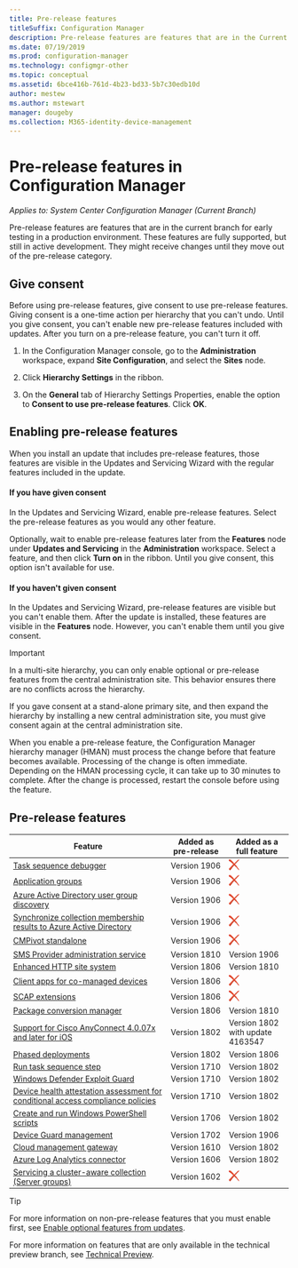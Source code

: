 ```yaml
---
title: Pre-release features
titleSuffix: Configuration Manager
description: Pre-release features are features that are in the Current Branch for early testing in a production environment.
ms.date: 07/19/2019
ms.prod: configuration-manager
ms.technology: configmgr-other
ms.topic: conceptual
ms.assetid: 6bce416b-761d-4b23-bd33-5b7c30edb10d
author: mestew
ms.author: mstewart
manager: dougeby
ms.collection: M365-identity-device-management
---
```


# Pre-release features in Configuration Manager

*Applies to: System Center Configuration Manager (Current Branch)*

Pre-release features are features that are in the current branch for early testing in a production environment. These features are fully supported, but still in active development. They might receive changes until they move out of the pre-release category.



## Give consent  

Before using pre-release features, give consent to use pre-release features. Giving consent is a one-time action per hierarchy that you can't undo. Until you give consent, you can't enable new pre-release features included with updates. After you turn on a pre-release feature, you can't turn it off.

1. In the Configuration Manager console, go to the **Administration** workspace, expand **Site Configuration**, and select the **Sites** node.  

2. Click **Hierarchy Settings** in the ribbon.  

3. On the **General** tab of Hierarchy Settings Properties, enable the option to **Consent to use pre-release features**. Click **OK**.  



## Enabling pre-release features

When you install an update that includes pre-release features, those features are visible in the Updates and Servicing Wizard with the regular features included in the update.

#### If you have given consent
In the Updates and Servicing Wizard, enable pre-release features. Select the pre-release features as you would any other feature.     

Optionally, wait to enable pre-release features later from the **Features** node under **Updates and Servicing** in the **Administration** workspace. Select a feature, and then click **Turn on** in the ribbon. Until you give consent, this option isn't available for use.

#### If you haven't given consent
In the Updates and Servicing Wizard, pre-release features are visible but you can't enable them. After the update is installed, these features are visible in the **Features** node. However, you can't enable them until you give consent.


> [!Important]  
> In a multi-site hierarchy, you can only enable optional or pre-release features from the central administration site. This behavior ensures there are no conflicts across the hierarchy. <!--507197-->  
> 
> If you gave consent at a stand-alone primary site, and then expand the hierarchy by installing a new central administration site, you must give consent again at the central administration site.  

When you enable a pre-release feature, the Configuration Manager hierarchy manager (HMAN) must process the change before that feature becomes available. Processing of the change is often immediate. Depending on the HMAN processing cycle, it can take up to 30 minutes to complete. After the change is processed, restart the console before using the feature.



## <a name="bkmk_table"></a>Pre-release features

<!--Note/tip for target article

> [!Note]  
> In this version of Configuration Manager, <feature name> is a pre-release feature. To enable it, see [Pre-release features](/sccm/core/servers/manage/pre-release-features).  


> [!Tip]  
> This feature was first introduced in version 1702 as a [pre-release feature](/sccm/core/servers/manage/pre-release-features). Beginning with version 1906, it's no longer a pre-release feature.  

-->

<!-- With each current branch release, to help purge this list a bit, remove any entries that were added as a full feature in a version that's no longer supported -->
| Feature          | Added as pre-release | Added as a full feature |  
|------------------|----------------------|-------------------------|
| [Task sequence debugger](/sccm/osd/deploy-use/debug-task-sequence) <!--3612274,C3F37661-69E4-4D53-A39C-5D02F97E0E71--> | Version 1906 | ![Not yet](media/red_x.png) |
| [Application groups](/sccm/apps/deploy-use/create-app-groups) <!--3555907,EE16A1D8-EF1B-4094-845F-AC107E7C621D--> | Version 1906 | ![Not yet](media/red_x.png) |
| [Azure Active Directory user group discovery](/sccm/core/servers/deploy/configure/configure-discovery-methods#bkmk_azuregroupdisco) <!--3611956,023715E7-BFBA-4E9E-A80F-B5B626464ADD-->| Version 1906 | ![Not yet](media/red_x.png) |
| [Synchronize collection membership results to Azure Active Directory](/sccm/core/clients/manage/collections/create-collections#bkmk_aadcollsync) <!--3607475,C2127144-C8DE-49F6-9CB3-D4F5B59F9515-->| Version 1906| ![Not yet](media/red_x.png)|
| [CMPivot standalone](/sccm/core/servers/manage/cmpivot#bkmk_standalone) <!--3555890/4692885,no GUID--> | Version 1906 | ![Not yet](media/red_x.png) |
| [SMS Provider administration service](/sccm/core/plan-design/hierarchy/plan-for-the-sms-provider#bkmk_admin-service) <!--1359052--> | Version 1810 | Version 1906 |
| [Enhanced HTTP site system](/sccm/core/plan-design/hierarchy/enhanced-http) <!--1356889,1358228--> | Version 1806 | Version 1810 |
| [Client apps for co-managed devices](/sccm/comanage/workloads#client-apps) <!--1357892,CC3AE625-BF72-49B1-8AB1-AF0DCF2D6F4C--> | Version 1806 | ![Not yet](media/red_x.png) |
| [SCAP extensions](/sccm/compliance/plan-design/scap/about-scap) <!--3607889--> | Version 1806 | ![Not yet](media/red_x.png) |
| [Package conversion manager](/sccm/apps/pcm/package-conversion-manager) <!--1357861--> | Version 1806 | Version 1810 |
| [Support for Cisco AnyConnect 4.0.07x and later for iOS](/sccm/mdm/deploy-use/create-vpn-profiles) <!--1357393--> | Version 1802 | Version 1802 <br>with update 4163547 |
| [Phased deployments](/sccm/osd/deploy-use/create-phased-deployment-for-task-sequence) <!--1356837--> | Version 1802 | Version 1806 |
| [Run task sequence step](/sccm/osd/understand/task-sequence-steps#child-task-sequence) <!--1261338--> |  Version 1710 | Version 1802 |
| [Windows Defender Exploit Guard](/sccm/protect/deploy-use/create-deploy-exploit-guard-policy) <!--1355468--> | Version 1710 | Version 1802 |
| [Device health attestation assessment for conditional access compliance policies](/sccm/mdm/deploy-use/manage-access-to-o365-services-for-pcs-managed-by-sccm) <!--1235616--> | Version 1710 | Version 1802 |
| [Create and run Windows PowerShell scripts](/sccm/apps/deploy-use/create-deploy-scripts) <!--1236459--> | Version 1706 | Version 1802 |
| [Device Guard management](/sccm/protect/deploy-use/use-device-guard-with-configuration-manager) <!--3600958 (fka 1355092 & 1319346)--> | Version 1702 | Version 1906 |
| [Cloud management gateway](/sccm/core/clients/manage/plan-cloud-management-gateway) <!--1101764--> | Version 1610 | Version 1802 |
| [Azure Log Analytics connector](/sccm/core/clients/manage/sync-data-log-analytics) <!--1236739--> | Version 1606 | Version 1802 |
| [Servicing a cluster-aware collection (Server groups)](/sccm/sum/deploy-use/service-a-server-group) <!--1081776,290B66D8-C735-4895-B59A-DD732D84A697--> | Version 1602 | ![Not yet](media/red_x.png) |

<!--Image used = ![Not yet](media/red_x.png) -->

> [!Tip]  
> For more information on non-pre-release features that you must enable first, see [Enable optional features from updates](/sccm/core/servers/manage/install-in-console-updates#bkmk_options).  
> 
> For more information on features that are only available in the technical preview branch, see [Technical Preview](/sccm/core/get-started/technical-preview).  

